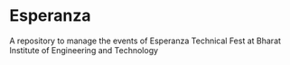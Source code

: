 # Esperanza
A repository to manage the events of Esperanza Technical Fest at Bharat Institute of Engineering and Technology
